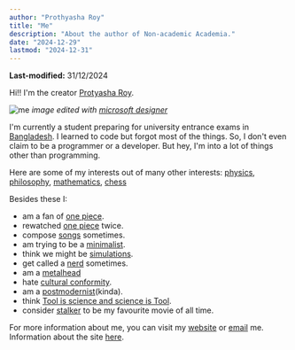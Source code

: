 ```yaml
---
author: "Prothyasha Roy"
title: "Me"
description: "About the author of Non-academic Academia."
date: "2024-12-29"
lastmod: "2024-12-31"
---
```


**Last-modified:** 31/12/2024

Hi!! I'm the creator [Protyasha Roy](https://protyasharoy.netlify.app).

![me](/images/me/me-rocketto.png)
*image edited with [microsoft designer](https://designer.microsoft.com/)*

I'm currently a student preparing for university entrance exams in [Bangladesh](https://en.wikipedia.org/wiki/Bangladesh). I learned to code but forgot most of the things. So, I don't even claim to be a programmer or a developer. But hey, I'm into a lot of things other than programming.

Here are some of my interests out of many other interests: [physics](https://en.wikipedia.org/wiki/Physics#:~:text=Physics%20is%20the%20scientific%20study,physics%20is%20called%20a%20physicist.), [philosophy](https://en.wikipedia.org/wiki/Philosophy), [mathematics](https://en.wikipedia.org/wiki/Mathematics), [chess](https://en.wikipedia.org/wiki/Chess)

Besides these I:
- am a fan of [one piece](https://en.wikipedia.org/wiki/One_Piece).
- rewatched [one piece](https://en.wikipedia.org/wiki/One_Piece) twice.
- compose [songs](https://on.soundcloud.com/RoBG1FKdRYwiBiA28) sometimes.
- am trying to be a [minimalist](https://en.wikipedia.org/wiki/Minimalism).
- think we might be [simulations](https://en.wikipedia.org/wiki/Simulation_hypothesis).
- get called a [nerd](https://en.wikipedia.org/wiki/Nerd) sometimes.
- am a [metalhead](https://en.wikipedia.org/wiki/Metalhead)
- hate [cultural conformity](https://helpfulprofessor.com/conformity-examples/).
- am a [postmodernist](https://en.wikipedia.org/wiki/Postmodernism)(kinda).
- think [Tool is science and science is Tool](https://youtu.be/EShM-EOAlj4). 
- consider [stalker](https://en.wikipedia.org/wiki/Stalker_(1979_film)) to be my favourite movie of all time.

For more information about me, you can visit my [website](https://protyasharoy.netlify.app) or [email](mailto:protyasharoy369@gmail.com) me. Information about the site [here](/about).